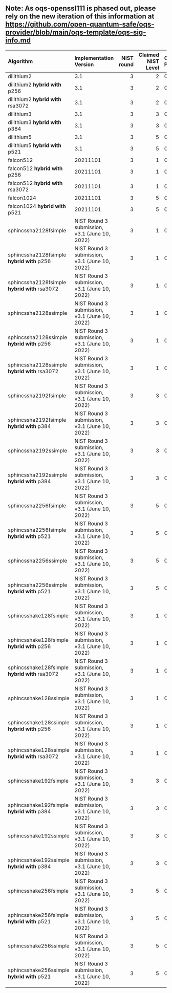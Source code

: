 ## Note: As oqs-openssl111 is phased out, please rely on the new iteration of this information at https://github.com/open-quantum-safe/oqs-provider/blob/main/oqs-template/oqs-sig-info.md

| Algorithm                                      | Implementation Version                        |   NIST round |   Claimed NIST Level | Code Point   | OID                     |
|:-----------------------------------------------|:----------------------------------------------|-------------:|---------------------:|:-------------|:------------------------|
| dilithium2                                     | 3.1                                           |            3 |                    2 | 0xfea0       | 1.3.6.1.4.1.2.267.7.4.4 |
| dilithium2 **hybrid with** p256                | 3.1                                           |            3 |                    2 | 0xfea1       | 1.3.9999.2.7.1          |
| dilithium2 **hybrid with** rsa3072             | 3.1                                           |            3 |                    2 | 0xfea2       | 1.3.9999.2.7.2          |
| dilithium3                                     | 3.1                                           |            3 |                    3 | 0xfea3       | 1.3.6.1.4.1.2.267.7.6.5 |
| dilithium3 **hybrid with** p384                | 3.1                                           |            3 |                    3 | 0xfea4       | 1.3.9999.2.7.3          |
| dilithium5                                     | 3.1                                           |            3 |                    5 | 0xfea5       | 1.3.6.1.4.1.2.267.7.8.7 |
| dilithium5 **hybrid with** p521                | 3.1                                           |            3 |                    5 | 0xfea6       | 1.3.9999.2.7.4          |
| falcon512                                      | 20211101                                      |            3 |                    1 | 0xfeae       | 1.3.9999.3.6            |
| falcon512 **hybrid with** p256                 | 20211101                                      |            3 |                    1 | 0xfeaf       | 1.3.9999.3.7            |
| falcon512 **hybrid with** rsa3072              | 20211101                                      |            3 |                    1 | 0xfeb0       | 1.3.9999.3.8            |
| falcon1024                                     | 20211101                                      |            3 |                    5 | 0xfeb1       | 1.3.9999.3.9            |
| falcon1024 **hybrid with** p521                | 20211101                                      |            3 |                    5 | 0xfeb2       | 1.3.9999.3.10           |
| sphincssha2128fsimple                          | NIST Round 3 submission, v3.1 (June 10, 2022) |            3 |                    1 | 0xfeb3       | 1.3.9999.6.4.13         |
| sphincssha2128fsimple **hybrid with** p256     | NIST Round 3 submission, v3.1 (June 10, 2022) |            3 |                    1 | 0xfeb4       | 1.3.9999.6.4.14         |
| sphincssha2128fsimple **hybrid with** rsa3072  | NIST Round 3 submission, v3.1 (June 10, 2022) |            3 |                    1 | 0xfeb5       | 1.3.9999.6.4.15         |
| sphincssha2128ssimple                          | NIST Round 3 submission, v3.1 (June 10, 2022) |            3 |                    1 | 0xfeb6       | 1.3.9999.6.4.16         |
| sphincssha2128ssimple **hybrid with** p256     | NIST Round 3 submission, v3.1 (June 10, 2022) |            3 |                    1 | 0xfeb7       | 1.3.9999.6.4.17         |
| sphincssha2128ssimple **hybrid with** rsa3072  | NIST Round 3 submission, v3.1 (June 10, 2022) |            3 |                    1 | 0xfeb8       | 1.3.9999.6.4.18         |
| sphincssha2192fsimple                          | NIST Round 3 submission, v3.1 (June 10, 2022) |            3 |                    3 | 0xfeb9       | 1.3.9999.6.5.10         |
| sphincssha2192fsimple **hybrid with** p384     | NIST Round 3 submission, v3.1 (June 10, 2022) |            3 |                    3 | 0xfeba       | 1.3.9999.6.5.11         |
| sphincssha2192ssimple                          | NIST Round 3 submission, v3.1 (June 10, 2022) |            3 |                    3 | 0xfebb       | 1.3.9999.6.5.12         |
| sphincssha2192ssimple **hybrid with** p384     | NIST Round 3 submission, v3.1 (June 10, 2022) |            3 |                    3 | 0xfebc       | 1.3.9999.6.5.13         |
| sphincssha2256fsimple                          | NIST Round 3 submission, v3.1 (June 10, 2022) |            3 |                    5 | 0xfebd       | 1.3.9999.6.6.10         |
| sphincssha2256fsimple **hybrid with** p521     | NIST Round 3 submission, v3.1 (June 10, 2022) |            3 |                    5 | 0xfebe       | 1.3.9999.6.6.11         |
| sphincssha2256ssimple                          | NIST Round 3 submission, v3.1 (June 10, 2022) |            3 |                    5 | 0xfec0       | 1.3.9999.6.6.12         |
| sphincssha2256ssimple **hybrid with** p521     | NIST Round 3 submission, v3.1 (June 10, 2022) |            3 |                    5 | 0xfec1       | 1.3.9999.6.6.13         |
| sphincsshake128fsimple                         | NIST Round 3 submission, v3.1 (June 10, 2022) |            3 |                    1 | 0xfec2       | 1.3.9999.6.7.13         |
| sphincsshake128fsimple **hybrid with** p256    | NIST Round 3 submission, v3.1 (June 10, 2022) |            3 |                    1 | 0xfec3       | 1.3.9999.6.7.14         |
| sphincsshake128fsimple **hybrid with** rsa3072 | NIST Round 3 submission, v3.1 (June 10, 2022) |            3 |                    1 | 0xfec4       | 1.3.9999.6.7.15         |
| sphincsshake128ssimple                         | NIST Round 3 submission, v3.1 (June 10, 2022) |            3 |                    1 | 0xfec5       | 1.3.9999.6.7.16         |
| sphincsshake128ssimple **hybrid with** p256    | NIST Round 3 submission, v3.1 (June 10, 2022) |            3 |                    1 | 0xfec6       | 1.3.9999.6.7.17         |
| sphincsshake128ssimple **hybrid with** rsa3072 | NIST Round 3 submission, v3.1 (June 10, 2022) |            3 |                    1 | 0xfec7       | 1.3.9999.6.7.18         |
| sphincsshake192fsimple                         | NIST Round 3 submission, v3.1 (June 10, 2022) |            3 |                    3 | 0xfec8       | 1.3.9999.6.8.10         |
| sphincsshake192fsimple **hybrid with** p384    | NIST Round 3 submission, v3.1 (June 10, 2022) |            3 |                    3 | 0xfec9       | 1.3.9999.6.8.11         |
| sphincsshake192ssimple                         | NIST Round 3 submission, v3.1 (June 10, 2022) |            3 |                    3 | 0xfeca       | 1.3.9999.6.8.12         |
| sphincsshake192ssimple **hybrid with** p384    | NIST Round 3 submission, v3.1 (June 10, 2022) |            3 |                    3 | 0xfecb       | 1.3.9999.6.8.13         |
| sphincsshake256fsimple                         | NIST Round 3 submission, v3.1 (June 10, 2022) |            3 |                    5 | 0xfecc       | 1.3.9999.6.9.10         |
| sphincsshake256fsimple **hybrid with** p521    | NIST Round 3 submission, v3.1 (June 10, 2022) |            3 |                    5 | 0xfecd       | 1.3.9999.6.9.11         |
| sphincsshake256ssimple                         | NIST Round 3 submission, v3.1 (June 10, 2022) |            3 |                    5 | 0xfece       | 1.3.9999.6.9.12         |
| sphincsshake256ssimple **hybrid with** p521    | NIST Round 3 submission, v3.1 (June 10, 2022) |            3 |                    5 | 0xfecf       | 1.3.9999.6.9.13         |